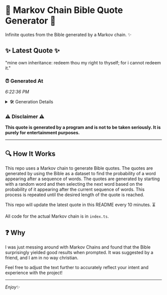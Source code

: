 # 📖 Markov Chain Bible Quote Generator 📖

Infinite quotes from the Bible generated by a Markov chain. ✨

## ✨ Latest Quote ✨
"mine own inheritance: redeem thou my right to thyself; for i cannot redeem it."

### ⏰ Generated At
*6:22:36 PM*

<details>
    <summary>🛠️ Generation Details</summary>
    <p>
        <strong>🌱 Seed:</strong> mine<br>
        <strong>🔄 Iterations:</strong> 13<br>
        <strong>📜 Context History:</strong><br>[ mine ]: own<br>[ mine, own ]: inheritance:<br>[ mine, own, inheritance: ]: redeem<br>[ mine, own, inheritance:, redeem ]: thou<br>[ mine, own, inheritance:, redeem, thou ]: my<br>[ mine, own, inheritance:, redeem, thou, my ]: right<br>[ own, inheritance:, redeem, thou, my, right ]: to<br>[ inheritance:, redeem, thou, my, right, to ]: thyself;<br>[ redeem, thou, my, right, to, thyself; ]: for<br>[ thou, my, right, to, thyself;, for ]: i<br>[ my, right, to, thyself;, for, i ]: cannot<br>[ right, to, thyself;, for, i, cannot ]: redeem<br>[ to, thyself;, for, i, cannot, redeem ]: it.<br>
    </p>
</details>

### ⚠️ Disclaimer ⚠️
**This quote is generated by a program and is not to be taken seriously. It is purely for entertainment purposes.**

---

## 🔍 How It Works

This repo uses a Markov chain to generate Bible quotes. The quotes are generated by using the Bible as a dataset to find the probability of a word appearing after a sequence of words. The quotes are generated by starting with a random word and then selecting the next word based on the probability of it appearing after the current sequence of words. This process is repeated until the desired length of the quote is reached.

This repo will update the latest quote in this README every 10 minutes. ⏳

All code for the actual Markov chain is in `index.ts`.

## ❓ Why

I was just messing around with Markov Chains and found that the Bible surprisingly yielded good results when prompted. 
It was suggested by a friend, and I am in no way christian.

Feel free to adjust the text further to accurately reflect your intent and experience with the project!

---

*Enjoy*✨

